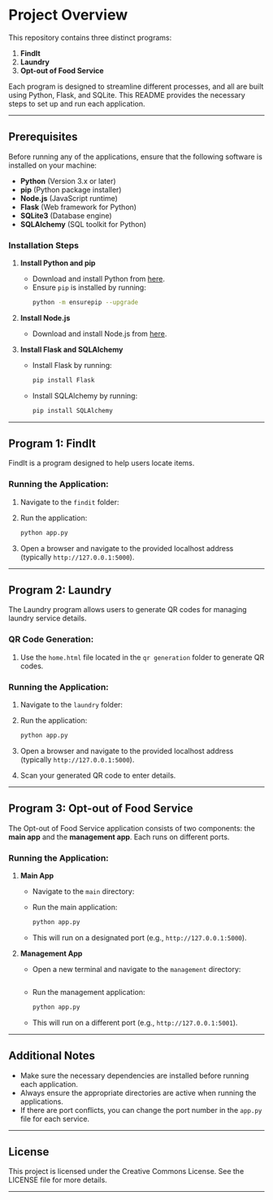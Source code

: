 
# Project Overview

This repository contains three distinct programs:

1. **FindIt**
2. **Laundry**
3. **Opt-out of Food Service**

Each program is designed to streamline different processes, and all are built using Python, Flask, and SQLite. This README provides the necessary steps to set up and run each application.

---

## Prerequisites

Before running any of the applications, ensure that the following software is installed on your machine:

- **Python** (Version 3.x or later)
- **pip** (Python package installer)
- **Node.js** (JavaScript runtime)
- **Flask** (Web framework for Python)
- **SQLite3** (Database engine)
- **SQLAlchemy** (SQL toolkit for Python)

### Installation Steps

1. **Install Python and pip**  
   - Download and install Python from [here](https://www.python.org/downloads/).  
   - Ensure `pip` is installed by running:  
     ```bash
     python -m ensurepip --upgrade
     ```

2. **Install Node.js**  
   - Download and install Node.js from [here](https://nodejs.org/).  
   
3. **Install Flask and SQLAlchemy**  
   - Install Flask by running:  
     ```bash
     pip install Flask
     ```  
   - Install SQLAlchemy by running:  
     ```bash
     pip install SQLAlchemy
     ```

---

## Program 1: FindIt

FindIt is a program designed to help users locate items.

### Running the Application:

1. Navigate to the `findit` folder:

2. Run the application:
   ```bash
   python app.py
   ```

3. Open a browser and navigate to the provided localhost address (typically `http://127.0.0.1:5000`).

---

## Program 2: Laundry

The Laundry program allows users to generate QR codes for managing laundry service details.

### QR Code Generation:

1. Use the `home.html` file located in the `qr generation` folder to generate QR codes.

### Running the Application:

1. Navigate to the `laundry` folder:

2. Run the application:
   ```bash
   python app.py
   ```

3. Open a browser and navigate to the provided localhost address (typically `http://127.0.0.1:5000`).

4. Scan your generated QR code to enter details.

---

## Program 3: Opt-out of Food Service

The Opt-out of Food Service application consists of two components: the **main app** and the **management app**. Each runs on different ports.

### Running the Application:

1. **Main App**
   - Navigate to the `main` directory:

   - Run the main application:
     ```bash
     python app.py
     ```

   - This will run on a designated port (e.g., `http://127.0.0.1:5000`).

2. **Management App**
   - Open a new terminal and navigate to the `management` directory:
     ```bash

   - Run the management application:
     ```bash
     python app.py
     ```

   - This will run on a different port (e.g., `http://127.0.0.1:5001`).

---

## Additional Notes

- Make sure the necessary dependencies are installed before running each application.
- Always ensure the appropriate directories are active when running the applications.
- If there are port conflicts, you can change the port number in the `app.py` file for each service.

---

## License

This project is licensed under the Creative Commons License. See the LICENSE file for more details.

---

